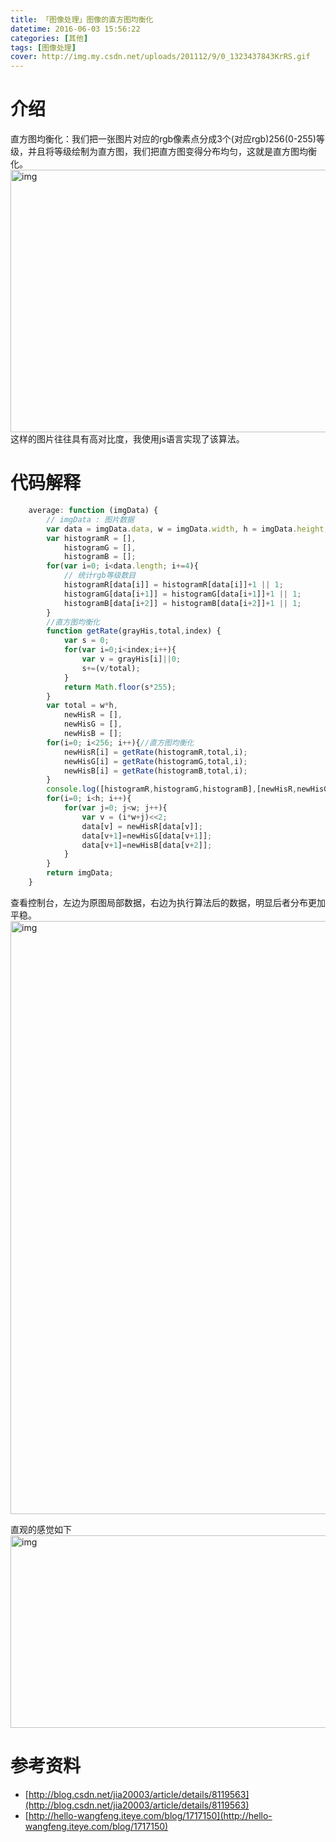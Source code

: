 ```yaml
---
title: 「图像处理」图像的直方图均衡化
datetime: 2016-06-03 15:56:22
categories: [其他]
tags: [图像处理]
cover: http://img.my.csdn.net/uploads/201112/9/0_1323437843KrRS.gif
---
```


# 介绍

直方图均衡化：我们把一张图片对应的rgb像素点分成3个(对应rgb)256(0-255)等级，并且将等级绘制为直方图，我们把直方图变得分布均匀，这就是直方图均衡化。
<img src="http://img.my.csdn.net/uploads/201112/9/0_1323437843KrRS.gif" alt="img" width="560" height="420" />
这样的图片往往具有高对比度，我使用js语言实现了该算法。
<!--more-->
# 代码解释

```javascript
    average: function (imgData) {
        // imgData : 图片数据
        var data = imgData.data, w = imgData.width, h = imgData.height;
        var histogramR = [],
            histogramG = [],
            histogramB = [];
        for(var i=0; i<data.length; i+=4){
            // 统计rgb等级数目
            histogramR[data[i]] = histogramR[data[i]]+1 || 1;
            histogramG[data[i+1]] = histogramG[data[i+1]]+1 || 1;
            histogramB[data[i+2]] = histogramB[data[i+2]]+1 || 1;
        }
        //直方图均衡化
        function getRate(grayHis,total,index) {
            var s = 0;
            for(var i=0;i<index;i++){
                var v = grayHis[i]||0;
                s+=(v/total);
            }
            return Math.floor(s*255);
        }
        var total = w*h,
            newHisR = [],
            newHisG = [],
            newHisB = [];
        for(i=0; i<256; i++){//直方图均衡化
            newHisR[i] = getRate(histogramR,total,i);
            newHisG[i] = getRate(histogramG,total,i);
            newHisB[i] = getRate(histogramB,total,i);
        }
        console.log([histogramR,histogramG,histogramB],[newHisR,newHisG,newHisB]);
        for(i=0; i<h; i++){
            for(var j=0; j<w; j++){
                var v = (i*w+j)<<2;
                data[v] = newHisR[data[v]];
                data[v+1]=newHisG[data[v+1]];
                data[v+1]=newHisB[data[v+2]];
            }
        }
        return imgData;
    }
```

查看控制台，左边为原图局部数据，右边为执行算法后的数据，明显后者分布更加平稳。
<img src="/images/aver1.png" alt="img" width="1019" height="949" />

直观的感觉如下
<img src="/images/aver2.png" alt="img" width="647" height="308" />

# 参考资料

- [http://blog.csdn.net/jia20003/article/details/8119563](http://blog.csdn.net/jia20003/article/details/8119563)
- [http://hello-wangfeng.iteye.com/blog/1717150](http://hello-wangfeng.iteye.com/blog/1717150)